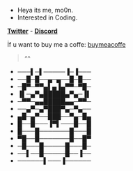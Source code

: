 * Heya its me, mo0n.
* Interested in Coding.

**[Twitter](https://twitter.com/mo0n_rd)** -
**[Discord](https://discords.com/bio/p/mo0n)** 

İf u want to buy me a coffe: [buymeacoffe](https://www.buymeacoffee.com/mo0n)

> ^^

- ───▌─▌─────▐─▐───
- ──█─█──▄─▄──█─█──
- ─█▀─▀▀▄▌▄▐▄▀▀─▀█─
- ▐▌─▄▀▄█████▄▀▄─▐▌
- ─▀▀─▄▄█████▄▄─▀▀─
- ──▄▀─▄▀███▀▄─▀▄──
- ▄█─▄▀──███──▀▄─█▄
- █──█───▐▀▌───█──█
- █───█───────█───█
- ▀█──█───────█──█▀
- ─█───█─────█───█─
- ──▌──█─────█──▐──
- ──────▌───▐──────
